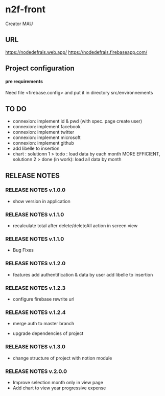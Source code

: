 # n2f-front

Creator MAU

## URL

https://nodedefrais.web.app/
https://nodedefrais.firebaseapp.com/

## Project configuration

#### pre requirements

Need file <firebase.config> and put it in directory src/environnements

## TO DO

- connexion: implement id & pwd (with spec. page create user)
- connexion: implement facebook
- connexion: implement twitter
- connexion: implement microsoft
- connexion: implement github
- add libelle to insertion
- chart : 
solutionn 1 > todo : load data by each month MORE EFFICIENT,  
solutionn 2 > done (in work): load all data by month 

## RELEASE NOTES

### RELEASE NOTES v.1.0.0

- show version in application

### RELEASE NOTES  v.1.1.0

- recalculate total after delete/deleteAll action in screen view

### RELEASE NOTES v.1.1.0

- Bug Fixes

### RELEASE NOTES v.1.2.0

- features
  add authentification & data by user
  add libelle to insertion

### RELEASE NOTES v.1.2.3

- configure firebase rewrite url

### RELEASE NOTES v.1.2.4

- merge auth to master branch

- upgrade dependencies of project

### RELEASE NOTES v.1.3.0

- change structure of project with notion module

### RELEASE NOTES v.2.0.0

- Improve selection month only in view page
- Add chart to view year progressive expense
